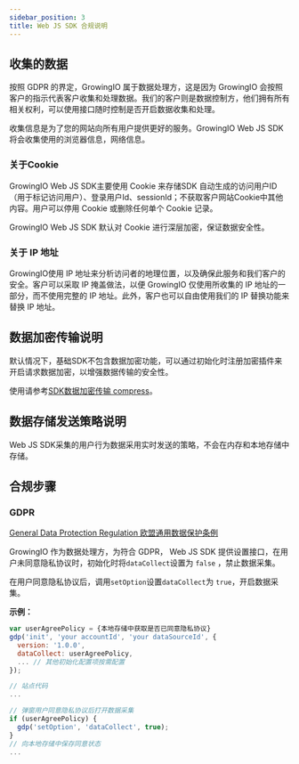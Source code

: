 ```yaml
---
sidebar_position: 3
title: Web JS SDK 合规说明
---
```


## 收集的数据

按照 GDPR 的界定，GrowingIO 属于数据处理方，这是因为 GrowingIO 会按照客户的指示代表客户收集和处理数据。我们的客户则是数据控制方，他们拥有所有相关权利，可以使用接口随时控制是否开启数据收集和处理。

收集信息是为了您的网站向所有用户提供更好的服务。GrowingIO Web JS SDK 将会收集使用的浏览器信息，网络信息。

### 关于Cookie

GrowingIO Web JS SDK主要使用 Cookie 来存储SDK 自动生成的访问用户ID（用于标记访问用户）、登录用户Id、sessionId；不获取客户网站Cookie中其他内容。用户可以停用 Cookie 或删除任何单个 Cookie 记录。

GrowingIO Web JS SDK 默认对 Cookie 进行深层加密，保证数据安全性。

### 关于 IP 地址

GrowingIO使用 IP 地址来分析访问者的地理位置，以及确保此服务和我们客户的安全。客户可以采取 IP 掩盖做法，以便 GrowingIO 仅使用所收集的 IP 地址的一部分，而不使用完整的 IP 地址。此外，客户也可以自由使用我们的 IP 替换功能来替换 IP 地址。

## 数据加密传输说明

默认情况下，基础SDK不包含数据加密功能，可以通过初始化时注册加密插件来开启请求数据加密，以增强数据传输的安全性。

使用请参考[SDK数据加密传输 compress](/docs/webjs/plugins/compress)。

## 数据存储发送策略说明

Web JS SDK采集的用户行为数据采用实时发送的策略，不会在内存和本地存储中存储。

## 合规步骤

### GDPR

[​General Data Protection Regulation 欧盟通用数据保护条例](https://zh.wikipedia.org/wiki/%E6%AD%90%E7%9B%9F%E4%B8%80%E8%88%AC%E8%B3%87%E6%96%99%E4%BF%9D%E8%AD%B7%E8%A6%8F%E7%AF%84)​

GrowingIO 作为数据处理方，为符合 GDPR， Web JS SDK 提供设置接口，在用户未同意隐私协议时，初始化时将`dataCollect`设置为 `false` ，禁止数据采集。

在用户同意隐私协议后，调用`setOption`设置`dataCollect`为 `true`，开启数据采集。

<b>示例：</b>

```js
var userAgreePolicy = {本地存储中获取是否已同意隐私协议}
gdp('init', 'your accountId', 'your dataSourceId', {
  version: '1.0.0',
  dataCollect: userAgreePolicy,
  ... // 其他初始化配置项按需配置
});

// 站点代码
...

// 弹窗用户同意隐私协议后打开数据采集
if (userAgreePolicy) {
  gdp('setOption', 'dataCollect', true);
}
// 向本地存储中保存同意状态
...
```
